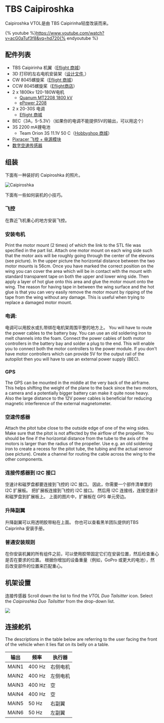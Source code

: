# TBS Caipiroshka

Caipiroshka VTOL是由 TBS Caipirinha轻度改装而来。

{% youtube %}https://www.youtube.com/watch?v=acG0aTuf3f8&vq=hd720{% endyoutube %}

## 配件列表

* TBS Caipirinha 机翼（[Eflight 商城](http://www.eflight.ch/shop/USER_ARTIKEL_HANDLING_AUFRUF.php?von_suchresultat=true&Ziel_ID=19638&Kategorie_ID=110923)）
* 3D 打印的左右电机安装架（<a href="https://github.com/PX4/px4_user_guide/raw/master/assets/airframes/vtol/caipiroshka/motor_mounts.zip" target="_blank">设计文件 </a>）
* CW 8045螺旋桨（[Eflight 商城](http://www.eflight.ch/shop/USER_ARTIKEL_HANDLING_AUFRUF.php?von_suchresultat=true&Ziel_ID=19532&Kategorie_ID=288)）
* CCW 8045螺旋桨（[Eflight商店](http://www.eflight.ch/shop/USER_ARTIKEL_HANDLING_AUFRUF.php?von_suchresultat=true&Ziel_ID=19533&Kategorie_ID=288)）
* 2 x 1800kv 120-180W电机 
  * [Quanum MT2208 1800 kV](http://www.hobbyking.com/hobbyking/store/__67014__Quanum_MT_Series_2208_1800KV_Brushless_Multirotor_Motor_Built_by_DYS.html)
  * [ePower 2208](http://www.eflight.ch/pi/ePower-X-22081.html)
* 2 x 20-30S 电调 
  * [Eflight 商城](http://www.eflight.ch/shop/USER_ARTIKEL_HANDLING_AUFRUF.php?von_suchresultat=true&Ziel_ID=19713&Kategorie_ID=36077)
* BEC（3A，5-5.3V）（如果你的电调不能提供5V的输出，可以用这个）
* 3S 2200 mA锂电池 
  * Team Orion 3S 11.1V 50 C（[Hobbyshop 商城](https://www.hobbyshop.ch/modellbau-elektronik/akku/team-orion-lipo-2200-3s-11-1v-50c-xt60-ori60163.html)）
* [Pixracer 飞控 + 电源模块](../flight_controller/pixracer.md)
* [数字空速传感器](http://www.hobbyking.com/hobbyking/store/__62752__HKPilot_32_Digital_Air_Speed_Sensor_And_Pitot_Tube_Set.html)

## 组装

下面有一种装好的 Caipiroshka 的照片。

![Caipiroshka](../../assets/airframes/vtol/caipiroshka/caipiroshka.jpg)

下面有一些如何装机的小技巧。

### 飞控

在靠近飞机重心的地方安装飞控。

### 安装电机

Print the motor mount (2 times) of which the link to the STL file was specified in the part list. Attach one motor mount on each wing side such that the motor axis will be roughly going through the center of the elevons (see picture). In the upper picture the horizontal distance between the two motor mounts is 56cm. Once you have marked the correct position on the wing you can cover the area which will be in contact with the mount with standard transparent tape on both the upper and lower wing side. Then apply a layer of hot glue onto this area and glue the motor mount onto the wing. The reason for having tape in between the wing surface and the hot glue is that you can very easily remove the motor mount by ripping of the tape from the wing without any damage. This is useful when trying to replace a damaged motor mount.

### 电调:

电调可以用胶水或扎带绑在电机架周围平整的地方上。 You will have to route the power cables to the battery bay. You can use an old soldering iron to melt channels into the foam. Connect the power cables of both motor controllers in the battery bay and solder a plug to the end. This will enable you to connect both the motor controllers to the power module. If you don't have motor controllers which can provide 5V for the output rail of the autopilot then you will have to use an external power supply (BEC).

### GPS

The GPS can be mounted in the middle at the very back of the airframe. This helps shifting the weight of the plane to the back since the two motors, a camera and a potentially bigger battery can make it quite nose heavy. Also the large distance to the 12V power cables is beneficial for reducing magnetic interference of the external magnetometer.

### 空速传感器

Attach the pitot tube close to the outside edge of one of the wing sides. Make sure that the pitot is not affected by the airflow of the propeller. You should be fine if the horizontal distance from the tube to the axis of the motors is larger than the radius of the propeller. Use e.g. an old soldering iron to create a recess for the pitot tube, the tubing and the actual sensor (see picture). Create a channel for routing the cable across the wing to the other components.

### 连接传感器到 I2C 接口

空速计和磁罗盘都要连接到飞控的 I2C 接口。 因此，你需要一个部件清单里的 I2C 扩展板。 把扩展板连接到飞控的 I2C 接口。 然后用 I2C 连接线，连接空速计和磁罗盘到扩展板上。 上面的图片中，扩展板在 GPS 单元旁边。

### 升降副翼

升降副翼可以用透明胶带粘在上面。 你也可以查看黑羊团队提供的TBS Caiprinha 安装手册。

### 普通安装规则

在你安装机翼的所有组件之前，可以使用胶带固定它们在安装位置，然后检查重心是否在要求的位置。 根据你增加的设备重量（例如，GoPro 或更大的电池），然后改变部件的位置来匹配重心。

## 机架设置

连接传感器 Scroll down the list to find the *VTOL Duo Tailsitter* icon. Select the *Caipiroshka Duo Tailsitter* from the drop-down list.

![](../../images/qgc/setup/airframe_px4_vtol_caipiroshka_duo_tailsitter.jpg)

## 连接舵机

The descriptions in the table below are referring to the user facing the front of the vehicle when it lies flat on its belly on a table.

| 输出    | 频率     | 执行器  |
| ----- | ------ | ---- |
| MAIN1 | 400 Hz | 右侧电机 |
| MAIN2 | 400 Hz | 左侧电机 |
| MAIN3 | 400 Hz | 空    |
| MAIN4 | 400 Hz | 空    |
| MAIN5 | 50 Hz  | 右副翼  |
| MAIN6 | 50 Hz  | 左副翼  |